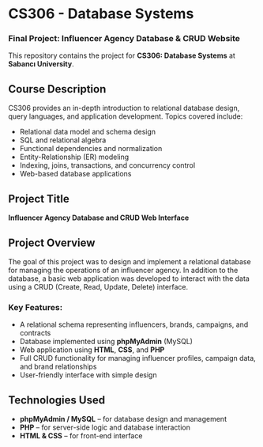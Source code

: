 # CS306 - Database Systems  
### Final Project: Influencer Agency Database & CRUD Website

This repository contains the project for **CS306: Database Systems** at **Sabancı University**.

## Course Description

CS306 provides an in-depth introduction to relational database design, query languages, and application development. Topics covered include:

- Relational data model and schema design
- SQL and relational algebra
- Functional dependencies and normalization
- Entity-Relationship (ER) modeling
- Indexing, joins, transactions, and concurrency control
- Web-based database applications

## Project Title  
**Influencer Agency Database and CRUD Web Interface**

## Project Overview

The goal of this project was to design and implement a relational database for managing the operations of an influencer agency. In addition to the database, a basic web application was developed to interact with the data using a CRUD (Create, Read, Update, Delete) interface.

### Key Features:
- A relational schema representing influencers, brands, campaigns, and contracts
- Database implemented using **phpMyAdmin** (MySQL)
- Web application using **HTML**, **CSS**, and **PHP**
- Full CRUD functionality for managing influencer profiles, campaign data, and brand relationships
- User-friendly interface with simple design

## Technologies Used
- **phpMyAdmin / MySQL** – for database design and management  
- **PHP** – for server-side logic and database interaction  
- **HTML & CSS** – for front-end interface  

